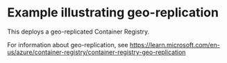 # Example illustrating geo-replication

This deploys a geo-replicated Container Registry.  

For information about geo-replication, see <https://learn.microsoft.com/en-us/azure/container-registry/container-registry-geo-replication>
